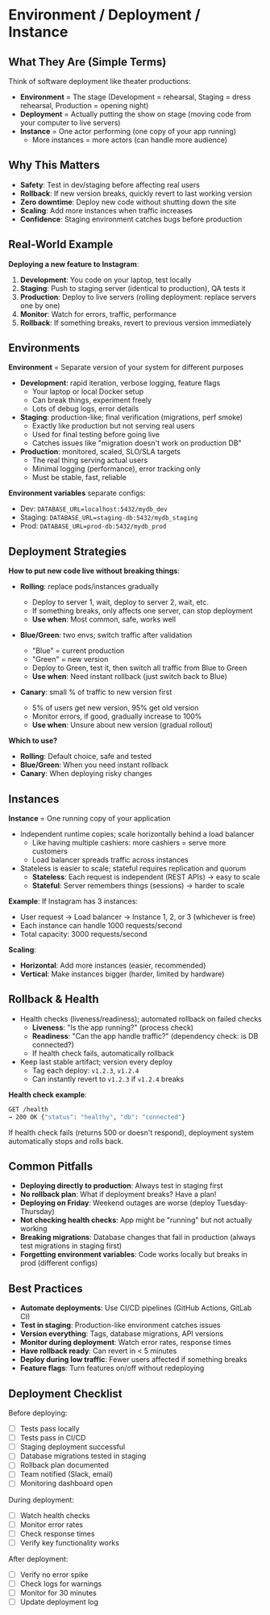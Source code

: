 # Environment / Deployment / Instance

## What They Are (Simple Terms)

Think of software deployment like theater productions:

- **Environment** = The stage (Development = rehearsal, Staging = dress rehearsal, Production = opening night)
- **Deployment** = Actually putting the show on stage (moving code from your computer to live servers)
- **Instance** = One actor performing (one copy of your app running)
  - More instances = more actors (can handle more audience)

## Why This Matters

- **Safety**: Test in dev/staging before affecting real users
- **Rollback**: If new version breaks, quickly revert to last working version
- **Zero downtime**: Deploy new code without shutting down the site
- **Scaling**: Add more instances when traffic increases
- **Confidence**: Staging environment catches bugs before production

## Real-World Example

**Deploying a new feature to Instagram**:
1. **Development**: You code on your laptop, test locally
2. **Staging**: Push to staging server (identical to production), QA tests it
3. **Production**: Deploy to live servers (rolling deployment: replace servers one by one)
4. **Monitor**: Watch for errors, traffic, performance
5. **Rollback**: If something breaks, revert to previous version immediately

## Environments

**Environment** = Separate version of your system for different purposes

- **Development**: rapid iteration, verbose logging, feature flags
  - Your laptop or local Docker setup
  - Can break things, experiment freely
  - Lots of debug logs, error details
- **Staging**: production-like; final verification (migrations, perf smoke)
  - Exactly like production but not serving real users
  - Used for final testing before going live
  - Catches issues like "migration doesn't work on production DB"
- **Production**: monitored, scaled, SLO/SLA targets
  - The real thing serving actual users
  - Minimal logging (performance), error tracking only
  - Must be stable, fast, reliable

**Environment variables** separate configs:
- Dev: `DATABASE_URL=localhost:5432/mydb_dev`
- Staging: `DATABASE_URL=staging-db:5432/mydb_staging`
- Prod: `DATABASE_URL=prod-db:5432/mydb_prod`

## Deployment Strategies

**How to put new code live without breaking things**:

- **Rolling**: replace pods/instances gradually
  - Deploy to server 1, wait, deploy to server 2, wait, etc.
  - If something breaks, only affects one server, can stop deployment
  - **Use when**: Most common, safe, works well
  
- **Blue/Green**: two envs; switch traffic after validation
  - "Blue" = current production
  - "Green" = new version
  - Deploy to Green, test it, then switch all traffic from Blue to Green
  - **Use when**: Need instant rollback (just switch back to Blue)
  
- **Canary**: small % of traffic to new version first
  - 5% of users get new version, 95% get old version
  - Monitor errors, if good, gradually increase to 100%
  - **Use when**: Unsure about new version (gradual rollout)

**Which to use?**
- **Rolling**: Default choice, safe and tested
- **Blue/Green**: When you need instant rollback
- **Canary**: When deploying risky changes

## Instances

**Instance** = One running copy of your application

- Independent runtime copies; scale horizontally behind a load balancer
  - Like having multiple cashiers: more cashiers = serve more customers
  - Load balancer spreads traffic across instances
- Stateless is easier to scale; stateful requires replication and quorum
  - **Stateless**: Each request is independent (REST APIs) → easy to scale
  - **Stateful**: Server remembers things (sessions) → harder to scale

**Example**: If Instagram has 3 instances:
- User request → Load balancer → Instance 1, 2, or 3 (whichever is free)
- Each instance can handle 1000 requests/second
- Total capacity: 3000 requests/second

**Scaling**:
- **Horizontal**: Add more instances (easier, recommended)
- **Vertical**: Make instances bigger (harder, limited by hardware)

## Rollback & Health

- Health checks (liveness/readiness); automated rollback on failed checks
  - **Liveness**: "Is the app running?" (process check)
  - **Readiness**: "Can the app handle traffic?" (dependency check: is DB connected?)
  - If health check fails, automatically rollback
- Keep last stable artifact; version every deploy
  - Tag each deploy: `v1.2.3`, `v1.2.4`
  - Can instantly revert to `v1.2.3` if `v1.2.4` breaks

**Health check example**:
```bash
GET /health
→ 200 OK {"status": "healthy", "db": "connected"}
```

If health check fails (returns 500 or doesn't respond), deployment system automatically stops and rolls back.

## Common Pitfalls

- **Deploying directly to production**: Always test in staging first
- **No rollback plan**: What if deployment breaks? Have a plan!
- **Deploying on Friday**: Weekend outages are worse (deploy Tuesday-Thursday)
- **Not checking health checks**: App might be "running" but not actually working
- **Breaking migrations**: Database changes that fail in production (always test migrations in staging first)
- **Forgetting environment variables**: Code works locally but breaks in prod (different configs)

## Best Practices

- **Automate deployments**: Use CI/CD pipelines (GitHub Actions, GitLab CI)
- **Test in staging**: Production-like environment catches issues
- **Version everything**: Tags, database migrations, API versions
- **Monitor during deployment**: Watch error rates, response times
- **Have rollback ready**: Can revert in < 5 minutes
- **Deploy during low traffic**: Fewer users affected if something breaks
- **Feature flags**: Turn features on/off without redeploying

## Deployment Checklist

Before deploying:
- [ ] Tests pass locally
- [ ] Tests pass in CI/CD
- [ ] Staging deployment successful
- [ ] Database migrations tested in staging
- [ ] Rollback plan documented
- [ ] Team notified (Slack, email)
- [ ] Monitoring dashboard open

During deployment:
- [ ] Watch health checks
- [ ] Monitor error rates
- [ ] Check response times
- [ ] Verify key functionality works

After deployment:
- [ ] Verify no error spike
- [ ] Check logs for warnings
- [ ] Monitor for 30 minutes
- [ ] Update deployment log
